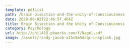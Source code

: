 ```yaml
---
template: pdfList
path: /brain-bisection-and-the-unity-of-consciousness
date: 2020-06-02T22:46:57.464Z
title: Brain Bisection and the Unity of Consciousness
category: Psychology
url: http://phil415.pbworks.com/f/Nagel.pdf
image: /assets/randy-jacob-a1hc8m5dcqc-unsplash.jpg
---
```

